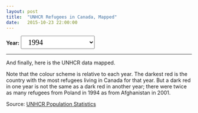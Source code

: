 ```yaml
---
layout: post
title:  "UNHCR Refugees in Canada, Mapped"
date:   2015-10-23 22:00:00
---
```


<div><b>Year:</b>
  <select id="selectUnhcr">
		<option value="1994" selected="selected">1994</option>
		<option value="1995">1995</option>
    <option value="1996">1996</option>
    <option value="1997">1997</option>
    <option value="1998">1998</option>
    <option value="1999">1999</option>
    <option value="2000">2000</option>
    <option value="2001">2001</option>
		<option value="2002">2002</option>
    <option value="2003">2003</option>
    <option value="2004">2004</option>
    <option value="2005">2005</option>
    <option value="2006">2006</option>
    <option value="2007">2007</option>
    <option value="2008">2008</option>
    <option value="2009">2009</option>
    <option value="2010">2010</option>
    <option value="2011">2011</option>
    <option value="2012">2012</option>
    <option value="2013">2013</option>
    <option value="2014">2014</option>
  </select>
</div>
<div id="unchrChart"></div>
<div id="sparkGroup" class="hidden">
	<strong><span id="mapCountry"></span></strong> <div id="unhcrSparkline"></div><span id="sparkValue"></span>
</div>

* * *

And finally, here is the UNHCR data mapped.

Note that the colour scheme is relative to each year. The darkest red is the country with the most refugees living in Canada for that year. But a dark red in one year is not the same as a dark red in another year; there were twice as many refugees from Poland in 1994 as from Afghanistan in 2001.

Source: [UNHCR Population Statistics](http://popstats.unhcr.org/en/overview)

<style>

#selectUnhcr {
  font-family: Lora, Georgia, serif;
  font-size: 20px;
  padding: 5px 15px;
	width: 200px;
}

#unchrChart {
  background: #fcfcfa;
}

#unchrChart .stroke {
  fill: none;
  stroke: #000;
  stroke-width: 1px;
}

#unchrChart .fill {
  fill: #fff;
}

#unchrChart .land {
  fill: #ddd;
}

#unchrChart .sel {
  fill: #000 !important;
}

#unchrChart .boundary {
  fill: none;
  stroke: #fff;
	stroke-width: 0.5px;
}

#sparkGroup {
	clear: both;
	height: 40px;
	margin-bottom: 25px;
}

#unhcrSparkline {
	border: 1px solid #CCC;
	display: inline-block;
	height: 25px;
	width: 102px;
}

#unhcrSparkline .line {
  fill: none;
  stroke: red;
  stroke-width: 1.5px;
}

#sparkGroup {
	margin: 0 auto;
	width: 600px;
}

#sparkValue {
	display: inline-block;
	padding: 5px;
}

#mapCountry {
	font-size: 24px;
	margin-right: 10px;
}

.hidden {
	display: none;
}

</style>

<script src="https://cdnjs.cloudflare.com/ajax/libs/topojson/1.6.19/topojson.min.js"></script>
<script src="https://cdnjs.cloudflare.com/ajax/libs/d3-geo-projection/0.2.9/d3.geo.projection.min.js"></script>
<script src="https://cdnjs.cloudflare.com/ajax/libs/queue-async/1.0.7/queue.min.js"></script>
<script src="{{ site.baseurl }}/js/colorbrewer.js"></script>

<script>
// Leaning heavily on http://bl.ocks.org/mbostock/5912673

unhcrMap();

function unhcrMap() {

// Map
var parseDate = d3.time.format("%Y-%m-%d").parse,
    formatDate = d3.time.format("%x");

var width = 740,
    height = 400;

var projection = d3.geo.naturalEarth()
    .scale(130)
    .translate([width / 2, height / 2])
    .precision(.1);

var color = d3.scale.quantize()
    .range(colorbrewer.Reds[9]);

var path = d3.geo.path()
    .projection(projection);

// Sparkline
var margin = {top: 1, right: 1, bottom: 1, left: 1},
    sWidth = 100 - margin.left - margin.right,
    sHeight = 25 - margin.top - margin.bottom;
		
var x = d3.scale.linear()
		.domain([0, 20])
    .range([0, sWidth]);

var y = d3.scale.linear()
    .range([sHeight, 0]);
		
var line = d3.svg.line()
    .x(function(d, i) { return x(i); })
    .y(function(d) { return y(d); });
		
var numFormat = d3.format(",.0");
		
drawMap("1994");

function drawMap(year) {
	var svg = d3.select("#unchrChart").append("svg")
			.attr("class", "unhcrMap")
	    .attr("width", width)
	    .attr("height", height);

	svg.append("defs").append("path")
	    .datum({type: "Sphere"})
	    .attr("id", "sphere")
	    .attr("d", path);

	svg.append("use")
	    .attr("class", "stroke")
	    .attr("xlink:href", "#sphere");

	svg.append("use")
	    .attr("class", "fill")
	    .attr("xlink:href", "#sphere");
	
	queue()
	    .defer(d3.json, "{{ site.baseurl }}/data/world-50m.json")
	    .defer(d3.csv, "{{ site.baseurl }}/data/2015/10/23/unhcr_ids.csv", type)
	    .await(ready);
		
	function ready(error, world, refugees) {
	  if (error) throw error;
		
			color.domain([0, d3.max(refugees, function(d) { return d[year]; })]);

	  var refugeesById = d3.nest()
	      .key(function(d) { return d.id; })
	      .sortValues(function(a, b) { return a[year] - b[year]; })
	      .map(refugees, d3.map);
				
	  var country = svg.insert("g", ".graticule")
	      .attr("class", "land")
	    .selectAll("path")
	      .data(topojson.feature(world, world.objects.countries).features)
	    .enter().append("path")
	      .attr("d", path);
			
	  /*country.filter(function(d) { return d.id === 124; })
	      .style("fill", "#000000")
	    .append("title")
	      .text("Canada");*/

	  country.filter(function(d) { return refugeesById.has(d.id) && refugeesById.get(d.id)[0][year] > 0; })
	      .style("fill", function(d) { return color(refugeesById.get(d.id)[0][year]); })
				.on("mouseover", function(d) {
					showTooltip(d, this);
				});
				
		function showTooltip(d, obj) {
			d3.selectAll("#unchrChart .sel").classed("sel", false);
			d3.select(obj).classed("sel", true);
			d3.selectAll(".spark").remove();
			
			var sparkLine = d3.select("#unhcrSparkline").append("svg")
					.attr("class", "spark")
			    .attr("width", sWidth + margin.left + margin.right)
			    .attr("height", sHeight + margin.top + margin.bottom)
			  .append("g")
			    .attr("transform", "translate(" + margin.left + "," + margin.top + ")");
					
			var data = [];
					
					var i = 1994;
					while (i < 2015) {
						var poof = refugeesById.get(d.id);
						data.push(poof[0][i]);
						i++;
					}
					
			y.domain([d3.min(data), d3.max(data)]);
			
			sparkLine.append("path")
			      .datum(data)
			      .attr("class", "line")
			      .attr("d", line);
						
			sparkLine.append("circle")
						.attr("r", 3)
						.attr("cx", x(year - 1994))
						.attr("cy", y(data[year - 1994]));
			
			d3.select("#sparkValue")
      	.text(numFormat(refugeesById.get(d.id).map(function(e) { return e[year]; })));
			d3.select("#mapCountry")
				.text(refugeesById.get(d.id)[0].name);
				
			d3.select("#sparkGroup").classed("hidden", false);
		}

	  svg.insert("path", ".graticule")
	      .datum(topojson.mesh(world, world.objects.countries, function(a, b) { return a !== b; }))
	      .attr("class", "boundary")
	      .attr("d", path);
	}

	function type(d) {
	  d.id = +d.id;
		var i = 1994;
		while (i < 2015) {
		  d[i] = +d[i];
			i++;
		}
	  return d;
	}
}

d3.select(self.frameElement).style("height", height + "px");

d3.select("#selectUnhcr")
  .on("change", selected);

function selected() {
	d3.selectAll(".unhcrMap").remove();
	d3.select("#sparkGroup").classed("hidden", true);
	
  drawMap(this.options[this.selectedIndex].value);
}

}

</script>